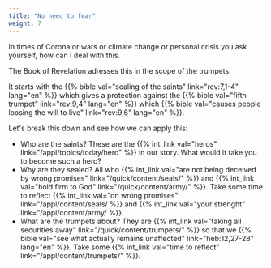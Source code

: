 ```yaml
---
title: "No need to fear"
weight: 7
---
```


In times of Corona or wars or climate change or personal crisis you ask yourself, how can I deal with this. 

The Book of Revelation adresses this in the scope of the trumpets. 

It starts with the {{% bible val="sealing of the saints" link="rev:7,1-4" lang="en" %}} which gives a protection against the {{% bible val="fifth trumpet" link="rev:9,4" lang="en" %}} which {{% bible val="causes people loosing the will to live" link="rev:9,6" lang="en" %}}.

Let's break this down and see how we can apply this:
- Who are the saints? These are the {{% int_link val="heros" link="/appl/topics/today/hero" %}} in our story. What would it take you to become such a hero?
- Why are they sealed? All who {{% int_link val="are not being deceived by wrong promises" link="/quick/content/seals/" %}} and {{% int_link val="hold firm to God" link="/quick/content/army/" %}}. Take some time to reflect {{% int_link val="on wrong promises" link="/appl/content/seals/ %}} and {{% int_link val="your strenght" link="/appl/content/army/ %}}.
- What are the trumpets about? They are {{% int_link val="taking all securities away" link="/quick/content/trumpets/" %}} so that we {{% bible val="see what actually remains unaffected" link="heb:12,27-28" lang="en" %}}. Take some {{% int_link val="time to reflect" link="/appl/content/trumpets/" %}}.